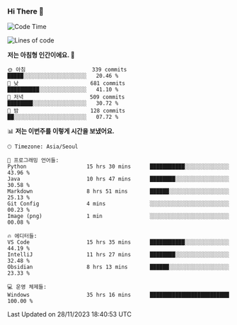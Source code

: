 ### Hi There 👋


<!---
- 👋 Hi, I’m @muyaaho
- 👀 I’m interested in ...
- 🌱 I’m currently learning ...
- 💞️ I’m looking to collaborate on ...
- 📫 How to reach me ...
--->
<!--- plz
muyaaho/muyaaho is a ✨ special ✨ repository because its `README.md` (this file) appears on your GitHub profile.
You can click the Preview link to take a look at your changes.
<a href="https://hits.seeyoufarm.com"><img src="https://hits.seeyoufarm.com/api/count/incr/badge.svg?url=https%3A%2F%2Fgithub.com%2Fejaman&count_bg=%23000000&title_bg=%23000000&icon=github.svg&icon_color=%23FFFFFF&title=Github&edge_flat=true"/></a>
   --->
   
<!--START_SECTION:waka-->
![Code Time](http://img.shields.io/badge/Code%20Time-255%20hrs%2035%20mins-blue)

![Lines of code](https://img.shields.io/badge/%EC%A0%80%EB%8A%94%20%EC%97%AC%ED%83%9C%EA%B9%8C%EC%A7%80%20-631.7%20thousand%20%EC%A4%84%EC%9D%98%20%EC%BD%94%EB%93%9C%EB%A5%BC%20%EC%9E%91%EC%84%B1%ED%96%88%EC%96%B4%EC%9A%94.-blue)

**저는 아침형 인간이에요. 🐤** 

```text
🌞 아침                     339 commits         █████░░░░░░░░░░░░░░░░░░░░   20.46 % 
🌆 낮　                     681 commits         ██████████░░░░░░░░░░░░░░░   41.10 % 
🌃 저녁                     509 commits         ████████░░░░░░░░░░░░░░░░░   30.72 % 
🌙 밤　                     128 commits         ██░░░░░░░░░░░░░░░░░░░░░░░   07.72 % 
```


📊 **저는 이번주를 이렇게 시간을 보냈어요.** 

```text
🕑︎ Timezone: Asia/Seoul

💬 프로그래밍 언어들: 
Python                   15 hrs 30 mins      ███████████░░░░░░░░░░░░░░   43.96 % 
Java                     10 hrs 47 mins      ████████░░░░░░░░░░░░░░░░░   30.58 % 
Markdown                 8 hrs 51 mins       ██████░░░░░░░░░░░░░░░░░░░   25.13 % 
Git Config               4 mins              ░░░░░░░░░░░░░░░░░░░░░░░░░   00.23 % 
Image (png)              1 min               ░░░░░░░░░░░░░░░░░░░░░░░░░   00.08 % 

🔥 에디터들: 
VS Code                  15 hrs 35 mins      ███████████░░░░░░░░░░░░░░   44.19 % 
IntelliJ                 11 hrs 27 mins      ████████░░░░░░░░░░░░░░░░░   32.48 % 
Obsidian                 8 hrs 13 mins       ██████░░░░░░░░░░░░░░░░░░░   23.33 % 

💻 운영 체제들: 
Windows                  35 hrs 16 mins      █████████████████████████   100.00 % 
```


 Last Updated on 28/11/2023 18:40:53 UTC
<!--END_SECTION:waka-->

